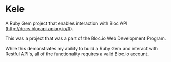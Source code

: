 # Kele

A Ruby Gem project that enables interaction with Bloc API (http://docs.blocapi.apiary.io/#).

This was a project that was a part of the Bloc.io Web Development Program.

While this demonstrates my ability to build a Ruby Gem and interact with Restful API's, all of the functionality requires a valid Bloc.io account.
